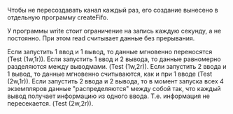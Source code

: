 Чтобы не пересоздавать канал каждый раз, его создание вынесено в отдельную программу createFifo.

У программы write стоит ограничение на запись каждую секунду, а не постоянно. При этом read считывает данные без прерывания.

Если запустить 1 ввод и 1 вывод, то данные мгновенно переносятся (Test (1w,1r)).
Если запустить 1 ввод и 2 вывода, то данные равномерно разделяются между выводмами. (Test (1w,2r)).
Если запустить 2 ввода и 1 вывод, то данные мгновенно считываются, как и при 1 вводе (Test (2w,1r)).
Если запустить 2 ввода и 2 вывода, то в момент запуска всех 4 экземпляров данные "распределяются" между собой так, что каждый вывод получает информацию из одного ввода. Т.е. информация не пересекается. (Test (2w,2r)).